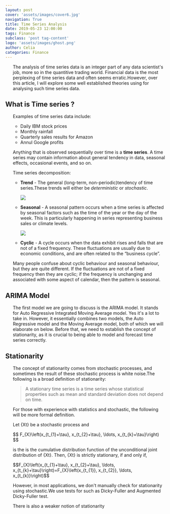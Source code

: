 ```yaml
---
layout: post
cover: 'assets/images/cover6.jpg'
navigation: True
title: Time Series Analysis
date: 2019-05-23 12:00:00
tags: Finance
subclass: 'post tag-content'
logo: 'assets/images/ghost.png'
author: Celia
categories: Finance
---
```

<ul>
The analysis of time series data is an integer part of any data scientist's job, more so in the quantitive trading world. Financial data is the most perplexing of time series data and often seems erratic.However, over this article, I will explore some well established theories using for analysing such time series data.
</ul>
<h2>What is Time series ?</h2>
<ul>
<p>Examples of time series data include:</p>
<ul>
<li>Daily IBM stock prices</li>
<li>Monthly rainfall</li>
<li>Quarterly sales results for Amazon </li>
<li>Annul Google profits</li>
</ul>
<p> Anything that is observed sequentially over time is a <strong>time series</strong>.
A time series may contain information about general tendency in data, seasonal effects, occasional events, and so on. </p>
<p>Time series decomposition: </p>
<ul>
<li><b>Trend</b> - The general (long-term, non-periodic)tendency of time series.These trends will either be <cite>deterministic</cite> or <cite>stochastic</cite>.
<p><img src="https://user-images.githubusercontent.com/38856953/58217778-df536000-7d36-11e9-84ae-d69753520587.png" /></p>
<li><b>Seasonal</b> - A seasonal pattern occurs when a time series is affected by seasonal factors such as the time of the year or the day of the week. This is particularly happening in series representing business sales or climate levels.</li>
<p><img src="https://user-images.githubusercontent.com/38856953/58217816-132e8580-7d37-11e9-9409-a8cc78a9548b.png" /></p>
<li><b>Cyclic</b> - A cycle occurs when the data exhibit rises and falls that are not of a fixed frequency. These fluctuations are usually due to economic conditions, and are often related to the “business cycle”.</li>
</ul>
<p>Many people confuse about cyclic behaviour and seasonal behaviour, but they are quite different. If the fluctuations are not of a fixed frequency then they are cyclic; if the frequency is unchanging and associated with some aspect of calendar, then the pattern is seasonal.
</ul>
<h2>ARIMA Model</h2>
<ul>
The first model we are going to discuss is the ARIMA model. It stands for Auto Regressive Integrated Moving Average model. Yes it's a lot to take in. However, it essentially combines two models, the Auto Regressive model and the Moving Average model, both of which we will elaborate on below. Before that, we need to establish the concept of stationarity, as it is crucial to being able to model and forecast time series correctly.
</ul>
<h2>Stationarity</h2>
<ul>
<p>The concept of stationarity comes from stochastic processes, and sometimes the result of these stochastic process is white noise.The following is a broad definition of stationarity:</p>

<blockquote>
  <p>A stationary time series is a time series whose statistical properties such as mean and standard deviation does not depend on time.</p>
</blockquote>
<p>For those with experience with statistics and stochastic, the following will be more formal definition.</p>

<p>Let {Xt} be a stochastic process and </p>
$$
F_{X}\left(x_{t_{1}+\tau}, x_{t_{2}+\tau}, \ldots, x_{t_{k}+\tau}\right)
$$
<p>is the is the cumulative distribution function of the unconditional joint distribution of {Xt}. Then, {Xt} is strictly stationary, if and only if, </p>
$$F_{X}\left(x_{t_{1}+\tau}, x_{t_{2}+\tau}, \ldots, x_{t_{k}+\tau}\right)=F_{X}\left(x_{t_{1}}, x_{t_{2}}, \ldots, x_{t_{k}}\right)$$
<p>However, in most applications, we don't manually check for stationarity using stochastic.We use tests for such as Dicky-Fuller and Augmented Dicky-Fuller test. </p>
<p>There is also a weaker notion of stationarity</p>


</ul>
